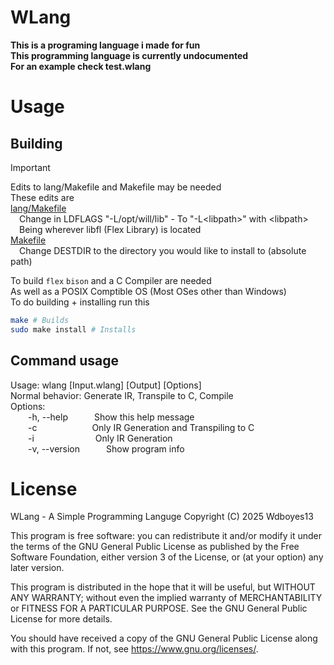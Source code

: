 # WLang
__This is a programing language i made for fun__  
__This programming language is currently undocumented__  
__For an example check test.wlang__

# Usage
## Building
>[!IMPORTANT]
> Edits to lang/Makefile and Makefile may be needed  
> These edits are  
> [lang/Makefile](/lang/Makefile)  
>&emsp;Change in LDFLAGS "-L/opt/will/lib" - To "-L\<libpath\>" with \<libpath\>  
>&emsp;Being wherever libfl (Flex Library) is located  
> [Makefile](/Makefile)  
>&emsp;Change DESTDIR to the directory you would like to install to (absolute path)   
   
To build `flex` `bison` and a C Compiler are needed  
As well as a POSIX Comptible OS (Most OSes other than Windows)  
To do building + installing run this   
```sh
make # Builds
sudo make install # Installs
```  

## Command usage  
Usage: wlang \[Input.wlang\] \[Output\] \[Options\]  
Normal behavior: Generate IR, Transpile to C, Compile  
Options:  
&emsp;&emsp;-h, --help&emsp;&emsp;&emsp;Show this help message  
&emsp;&emsp;-c&emsp;&emsp;&emsp;&emsp;&emsp;&emsp; Only IR Generation and Transpiling to C  
&emsp;&emsp;-i&emsp;&emsp;&emsp;&emsp;&emsp;&emsp;&emsp;Only IR Generation  
&emsp;&emsp;-v, --version&emsp;&emsp;&emsp;Show program info  

# License
WLang - A Simple Programming Languge
Copyright (C) 2025  Wdboyes13

This program is free software: you can redistribute it and/or modify
it under the terms of the GNU General Public License as published by
the Free Software Foundation, either version 3 of the License, or
(at your option) any later version.

This program is distributed in the hope that it will be useful,
but WITHOUT ANY WARRANTY; without even the implied warranty of
MERCHANTABILITY or FITNESS FOR A PARTICULAR PURPOSE.  See the
GNU General Public License for more details.

You should have received a copy of the GNU General Public License
along with this program.  If not, see <https://www.gnu.org/licenses/>.
